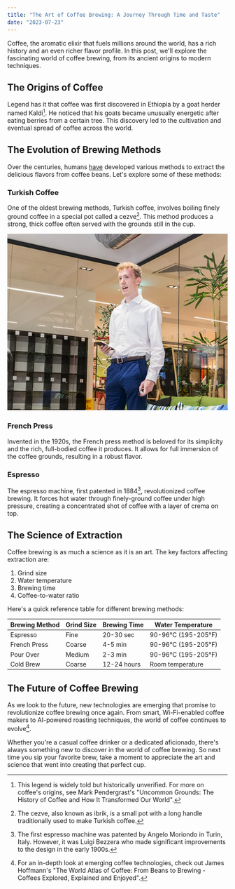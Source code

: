```yaml
---
title: "The Art of Coffee Brewing: A Journey Through Time and Taste"
date: "2023-07-23"
---
```


Coffee, the aromatic elixir that fuels millions around the world, has a rich history and an even richer flavor profile. In this post, we'll explore the fascinating world of coffee brewing, from its ancient origins to modern techniques.

## The Origins of Coffee

Legend has it that coffee was first discovered in Ethiopia by a goat herder named Kaldi[^1]. He noticed that his goats became unusually energetic after eating berries from a certain tree. This discovery led to the cultivation and eventual spread of coffee across the world.

## The Evolution of Brewing Methods

Over the centuries, humans [have](https://google.com) developed various methods to extract the delicious flavors from coffee beans. Let's explore some of these methods:

### Turkish Coffee

One of the oldest brewing methods, Turkish coffee, involves boiling finely ground coffee in a special pot called a cezve[^2]. This method produces a strong, thick coffee often served with the grounds still in the cup.

![A beautiful landscape](images/testing.jpg)

### French Press

Invented in the 1920s, the French press method is beloved for its simplicity and the rich, full-bodied coffee it produces. It allows for full immersion of the coffee grounds, resulting in a robust flavor.

### Espresso

The espresso machine, first patented in 1884[^3], revolutionized coffee brewing. It forces hot water through finely-ground coffee under high pressure, creating a concentrated shot of coffee with a layer of crema on top.

## The Science of Extraction

Coffee brewing is as much a science as it is an art. The key factors affecting extraction are:

1. Grind size
2. Water temperature
3. Brewing time
4. Coffee-to-water ratio

Here's a quick reference table for different brewing methods:

| Brewing Method | Grind Size | Brewing Time | Water Temperature |
|----------------|------------|--------------|-------------------|
| Espresso       | Fine       | 20-30 sec    | 90-96°C (195-205°F) |
| French Press   | Coarse     | 4-5 min      | 90-96°C (195-205°F) |
| Pour Over      | Medium     | 2-3 min      | 90-96°C (195-205°F) |
| Cold Brew      | Coarse     | 12-24 hours  | Room temperature |

## The Future of Coffee Brewing

As we look to the future, new technologies are emerging that promise to revolutionize coffee brewing once again. From smart, Wi-Fi-enabled coffee makers to AI-powered roasting techniques, the world of coffee continues to evolve[^4].

Whether you're a casual coffee drinker or a dedicated aficionado, there's always something new to discover in the world of coffee brewing. So next time you sip your favorite brew, take a moment to appreciate the art and science that went into creating that perfect cup.

[^1]: This legend is widely told but historically unverified. For more on coffee's origins, see Mark Pendergrast's "Uncommon Grounds: The History of Coffee and How It Transformed Our World".

[^2]: The cezve, also known as ibrik, is a small pot with a long handle traditionally used to make Turkish coffee.

[^3]: The first espresso machine was patented by Angelo Moriondo in Turin, Italy. However, it was Luigi Bezzera who made significant improvements to the design in the early 1900s.

[^4]: For an in-depth look at emerging coffee technologies, check out James Hoffmann's "The World Atlas of Coffee: From Beans to Brewing - Coffees Explored, Explained and Enjoyed".
